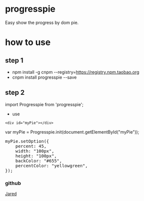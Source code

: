 # progresspie
Easy show the progress by dom pie.

# how to use
## step 1
- npm install -g cnpm --registry=https://registry.npm.taobao.org
- cnpm install progresspie --save

## step 2
import Progresspie from 'progresspie';

- use

`<div id="myPie"></div>`

var myPie = Progresspie.init(document.getElementById("myPie"));

<pre>
myPie.setOption({ 
    percent: 45, 
    width: "100px", 
    height: "100px", 
    backColor: "#655",
    percentColor: "yellowgreen",
});
</pre>

### github
[Jared](https://github.com/aisriver/progresspie.git)
